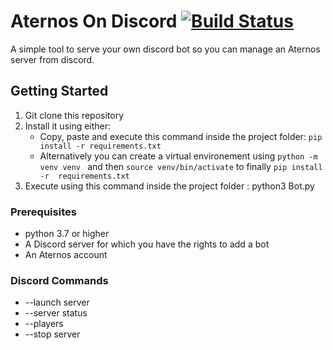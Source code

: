 # Aternos On Discord [![Build Status](https://travis-ci.com/Mekolaos/JackADit.svg?branch=master)](https://travis-ci.com/Mekolaos/JackADit)

A simple tool to serve your own discord bot so you can manage an Aternos server from discord.

## Getting Started

1. Git clone this repository 
1. Install it using either:
   * Copy, paste and execute this command inside the project folder: ```pip install -r requirements.txt```
   * Alternatively you can create a virtual environement using ```python -m venv venv ``` and then ```source venv/bin/activate``` to finally ```pip install -r  requirements.txt```
1. Execute using this command inside the project folder : python3 Bot.py

### Prerequisites
- python 3.7 or higher
- A Discord server for which you have the rights to add a bot
- An Aternos account

### Discord Commands
- --launch server
- --server status
- --players
- --stop server


